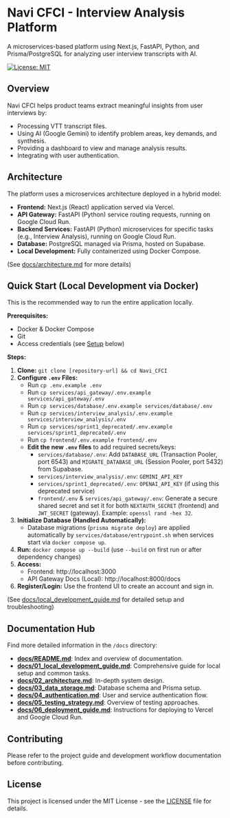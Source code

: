# Navi CFCI - Interview Analysis Platform

A microservices-based platform using Next.js, FastAPI, Python, and Prisma/PostgreSQL for analyzing user interview transcripts with AI.

[![License: MIT](https://img.shields.io/badge/License-MIT-yellow.svg)](https://opensource.org/licenses/MIT)

## Overview

Navi CFCI helps product teams extract meaningful insights from user interviews by:

*   Processing VTT transcript files.
*   Using AI (Google Gemini) to identify problem areas, key demands, and synthesis.
*   Providing a dashboard to view and manage analysis results.
*   Integrating with user authentication.

## Architecture

The platform uses a microservices architecture deployed in a hybrid model:

*   **Frontend:** Next.js (React) application served via Vercel.
*   **API Gateway:** FastAPI (Python) service routing requests, running on Google Cloud Run.
*   **Backend Services:** FastAPI (Python) microservices for specific tasks (e.g., Interview Analysis), running on Google Cloud Run.
*   **Database:** PostgreSQL managed via Prisma, hosted on Supabase.
*   **Local Development:** Fully containerized using Docker Compose.

(See [docs/architecture.md](docs/architecture.md) for more details)

## Quick Start (Local Development via Docker)

This is the recommended way to run the entire application locally.

**Prerequisites:**

*   Docker & Docker Compose
*   Git
*   Access credentials (see [Setup](#setup) below)

**Steps:**

1.  **Clone:** `git clone [repository-url] && cd Navi_CFCI`
2.  **Configure `.env` Files:**
    *   Run `cp .env.example .env`
    *   Run `cp services/api_gateway/.env.example services/api_gateway/.env`
    *   Run `cp services/database/.env.example services/database/.env`
    *   Run `cp services/interview_analysis/.env.example services/interview_analysis/.env`
    *   Run `cp services/sprint1_deprecated/.env.example services/sprint1_deprecated/.env`
    *   Run `cp frontend/.env.example frontend/.env`
    *   **Edit the new `.env` files** to add required secrets/keys:
        *   `services/database/.env`: Add `DATABASE_URL` (Transaction Pooler, port 6543) and `MIGRATE_DATABASE_URL` (Session Pooler, port 5432) from Supabase.
        *   `services/interview_analysis/.env`: `GEMINI_API_KEY`
        *   `services/sprint1_deprecated/.env`: `OPENAI_API_KEY` (if using this deprecated service)
        *   `frontend/.env` & `services/api_gateway/.env`: Generate a secure shared secret and set it for both `NEXTAUTH_SECRET` (frontend) and `JWT_SECRET` (gateway). Example: `openssl rand -hex 32`.
3.  **Initialize Database (Handled Automatically):**
    *   Database migrations (`prisma migrate deploy`) are applied automatically by `services/database/entrypoint.sh` when services start via `docker compose up`.
4.  **Run:** `docker compose up --build` (use `--build` on first run or after dependency changes)
5.  **Access:**
    *   Frontend: http://localhost:3000
    *   API Gateway Docs (Local): http://localhost:8000/docs
6.  **Register/Login:** Use the frontend UI to create an account and sign in.

(See [docs/local_development_guide.md](docs/local_development_guide.md) for detailed setup and troubleshooting)

## Documentation Hub

Find more detailed information in the `/docs` directory:

*   [**docs/README.md**](docs/README.md): Index and overview of documentation.
*   [**docs/01_local_development_guide.md**](docs/01_local_development_guide.md): Comprehensive guide for local setup and common tasks.
*   [**docs/02_architecture.md**](docs/02_architecture.md): In-depth system design.
*   [**docs/03_data_storage.md**](docs/03_data_storage.md): Database schema and Prisma setup.
*   [**docs/04_authentication.md**](docs/04_authentication.md): User and service authentication flow.
*   [**docs/05_testing_strategy.md**](docs/05_testing_strategy.md): Overview of testing approaches.
*   [**docs/06_deployment_guide.md**](docs/06_deployment_guide.md): Instructions for deploying to Vercel and Google Cloud Run.

## Contributing

Please refer to the project guide and development workflow documentation before contributing.

## License

This project is licensed under the MIT License - see the [LICENSE](LICENSE) file for details.